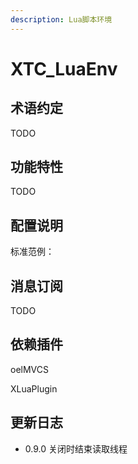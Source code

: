 ```yaml
---
description: Lua脚本环境
---
```


# XTC\_LuaEnv

## 术语约定

TODO

## 功能特性

TODO

## 配置说明

标准范例：



## 消息订阅

TODO

## 依赖插件

oelMVCS

XLuaPlugin



## 更新日志

* 0.9.0
  关闭时结束读取线程

